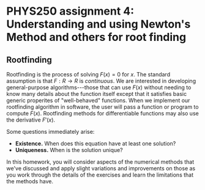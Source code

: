 # PHYS250 assignment 4: Understanding and using Newton's Method and others for root finding

## Rootfinding

Rootfinding is the process of solving $F(x) = 0$ for $x$.  The standard assumption is that $F : R \to R$ is _continuous_.  We are interested in developing general-purpose algorithms---those that can use $F(x)$ without needing to know many details about the function itself except that it satisfies basic generic properites of "well-behaved" functions.  When we implement our rootfinding algorithm in software, the user will pass a function or program to compute $F(x)$.  Rootfinding methods for differentiable functions may also use the derivative $F'(x)$.

Some questions immediately arise:
* **Existence.** When does this equation have at least one solution?
* **Uniqueness.** When is the solution unique?

In this homework, you will consider aspects of the numerical methods that we've discussed and apply slight variations and improvements on those as you work through the details of the exercises and learn the limitations that the methods have.

